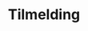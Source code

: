---
layout: regestration
title: Tilmelding
image: /images/graphic/sign-up-background.jpg
signup: Uddannelses tilbud
description: Her kan du tilmelde dig vores uddannelser, kurser og arrangementer. Vi sender dig en bekræftelse, når vi har modtaget din tilmelding.
---